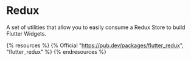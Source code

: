 # Redux

A set of utilities that allow you to easily consume a Redux Store to build Flutter Widgets.

{% resources %}
  {% Official "https://pub.dev/packages/flutter_redux", "flutter_redux" %}
{% endresources %}
